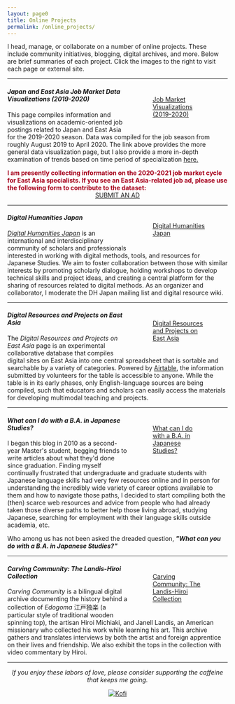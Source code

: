 ```yaml
---
layout: page0
title: Online Projects
permalink: /online_projects/
---
```


<p></p>I head, manage, or collaborate on a number of online projects. These include community initiatives, blogging, digital archives, and more. Below are brief summaries of each project. Click the images to the right to visit each page or external site.
<p></p>
<hr>
<p></p>
<div style="float:right;max-width:40%;padding: 10px 10px 10px 15px;">
<section class="thumbnail-grid flex">
			<a href="/projects/jobs2020/" class="flex-item">
				<figure class="i7">
					<figcaption>Job Market Visualizations<br>(2019-2020)</figcaption>
				</figure>
			</a>
</section>
</div>
<p></p>
<h4><em>Japan and East Asia Job Market Data Visualizations (2019-2020)</em></h4>
<p></p>
This page compiles information and visualizations on academic-oriented job postings related to Japan and East Asia for the 2019-2020 season. Data was compiled for the job season from roughly August 2019 to April 2020. The link above provides the more general data visualization page, but I also provide a more in-depth examination of trends based on time period of specialization <a href="/projects/PMjobs2020/">here.</a>
<p></p>
<b><font color="#a6001b">I am presently collecting information on the 2020-2021 job market cycle for East Asia specialists. If you see an East Asia-related job ad, please use the following form to contribute to the dataset:</font></b><br>
<center><a href="https://forms.gle/udbx9EwdnPcFJqWV7" class="btn btn-primary btn-lg outline" role="button" target="blank">SUBMIT AN AD</a></center>
<p></p>
<hr>
<p></p>
<div style="float:right;max-width:40%;padding: 10px 10px 10px 15px;">
<section class="thumbnail-grid flex">
			<a href="http://dhjapan.org/" class="flex-item">
				<figure class="i8">
					<figcaption>Digital Humanities Japan</figcaption>
				</figure>
			</a>
</section>
</div>
<h4><em>Digital Humanities Japan</em></h4>
<p></p>
<em><a href="http://dhjapan.org/">Digital Humanities Japan</a></em> is an international and interdisciplinary community of scholars and professionals interested in working with digital methods, tools, and resources for Japanese Studies. We aim to foster collaboration between those with similar interests by promoting scholarly dialogue, holding workshops to develop technical skills and project ideas, and creating a central platform for the sharing of resources related to digital methods. As an organizer and collaborator, I moderate the DH Japan mailing list and digital resource wiki.
<p></p>
<hr>
<p></p>
<div style="float:right;max-width:40%;padding: 10px 10px 10px 15px;">
<section class="thumbnail-grid flex">
			<a href="/DH/resources/" class="flex-item">
				<figure class="i9">
					<figcaption>Digital Resources and Projects on East Asia</figcaption>
				</figure>
			</a>
</section>
</div>
<h4><em>Digital Resources and Projects on East Asia</em></h4>
<p></p>
The <em>Digital Resources and Projects on East Asia</em> page is an experimental collaborative database that compiles digital sites on East Asia into one central spreadsheet that is sortable and searchable by a variety of categories. Powered by <a href="https://airtable.com/">Airtable</a>, the information submitted by volunteers for the table is accessible to anyone. While the table is in its early phases, only English-language sources are being compiled, such that educators and scholars can easily access the materials for developing multimodal teaching and projects.
<hr>
<p></p>
<div style="float:right;max-width:40%;padding: 10px 10px 10px 15px;">
<section class="thumbnail-grid flex">
				<a href="http://shinpaideshou.com" class="flex-item">
					<figure class="i10">
					<figcaption>What can I do with a B.A. in Japanese Studies?</figcaption>
						</figure>
				</a>
</section>
</div>
<h4><em>What can I do with a B.A. in Japanese Studies?</em></h4>
<p></p>
I began this blog in 2010 as a second-year Master's student, begging friends to write articles about what they'd done since graduation. Finding myself continually frustrated that undergraduate and graduate students with Japanese language skills had very few resources online and in person for understanding the incredibly wide variety of career options available to them and how to navigate those paths, I decided to start compiling both the (then) scarce web resources and advice from people who had already taken those diverse paths to better help those living abroad, studying Japanese, searching for employment with their language skills outside academia, etc.
<p class="indent">Who among us has not been asked the dreaded question, <em><b>"What can you do with a B.A. in Japanese Studies?"</b></em></p>
<p></p>
<hr>
<p></p>
<div style="float:right;max-width:40%;padding: 10px 10px 10px 15px;">
<section class="thumbnail-grid flex">
			<a href="http://carvingcommunity-dentouart.com" class="flex-item">
					<figure class="i11">
						<figcaption>Carving Community: The Landis-Hiroi Collection</figcaption>
					</figure>
				</a>
</section>
</div>
<h4><em>Carving Community: The Landis-Hiroi Collection</em></h4>
<p></p>
<em>Carving Community</em> is a bilingual digital archive documenting the history behind a collection of <em>Edogoma</em> 江戸独楽 (a particular style of traditional wooden spinning top), the artisan Hiroi Michiaki, and Janell Landis, an American missionary who collected his work while learning his art. This archive gathers and translates interviews by both the artist and foreign apprentice on their lives and friendship. We also exhibit the tops in the collection with video commentary by Hiroi.
<p></p>
<hr>
<center><em>If you enjoy these labors of love, please consider supporting the caffeine that keeps me going.</em></center>
<p></p>
<center><a href="https://ko-fi.com/prcurtis"><img src="{{site.contact_kofiicon}}" alt="Kofi"/></a></center>
